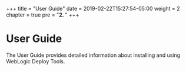 +++
title = "User Guide"
date = 2019-02-22T15:27:54-05:00
weight = 2
chapter = true
pre = "<b>2. </b>"
+++

# User Guide

The User Guide provides detailed information about installing and using WebLogic Deploy Tools.
